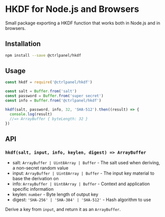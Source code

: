 # HKDF for Node.js and Browsers

Small package exporting a HKDF function that works both in Node.js and in browsers.

## Installation

```sh
npm install --save @ctrlpanel/hkdf
```

## Usage

```js
const hkdf = require('@ctrlpanel/hkdf')

const salt = Buffer.from('salt')
const password = Buffer.from('super secret')
const info = Buffer.from('@ctrlpanel/hkdf')

hkdf(salt, password, info, 32, 'SHA-512').then((result) => {
  console.log(result)
  //=> ArrayBuffer { byteLength: 32 }
})
```

## API

### `hkdf(salt, input, info, keylen, digest) => ArrayBuffer`

- salt: `ArrayBuffer | Uint8Array | Buffer` - The salt used when deriving, a non-secret random value
- input: `ArrayBuffer | Uint8Array | Buffer` - The input key material to base the derivation on
- info: `ArrayBuffer | Uint8Array | Buffer` - Context and application specific information
- keylen: `number` - Byte length of output key
- digest: `'SHA-256' | 'SHA-384' | 'SHA-512'` - Hash algorithm to use

Derive a key from `input`, and return it as an `ArrayBuffer`.

